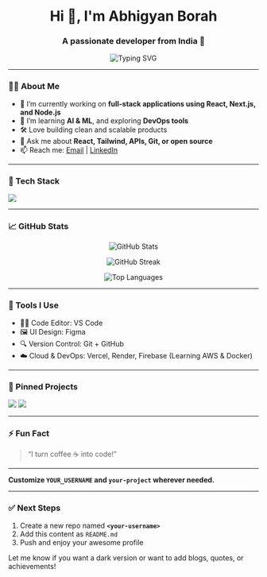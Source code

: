 <!-- Profile README for your GitHub account -->

<h1 align="center">Hi 👋, I'm Abhigyan Borah</h1>
<h3 align="center">A passionate developer from India 🚀</h3>

<p align="center">
  <img src="https://readme-typing-svg.demolab.com?font=Fira+Code&pause=1000&color=4F46E5&center=true&width=435&lines=Full-stack+Developer;React+%7C+Next.js+%7C+Node.js;Open+Source+Contributor" alt="Typing SVG" />
</p>

---

### 👨‍💻 About Me

- 🔭 I’m currently working on **full-stack applications using React, Next.js, and Node.js**
- 🌱 I’m learning **AI & ML**, and exploring **DevOps tools**
- 🛠️ Love building clean and scalable products
- 💬 Ask me about **React, Tailwind, APIs, Git, or open source**
- 📫 Reach me: [Email](mailto:abhigyan.borah@example.com) | [LinkedIn](https://linkedin.com/in/YOUR_LINK)

---

### 🚀 Tech Stack

<p align="left">
  <img src="https://skillicons.dev/icons?i=js,ts,react,nextjs,nodejs,express,tailwind,html,css,git,github,mongodb,postgres,python,docker" />
</p>

---

### 📈 GitHub Stats

<p align="center">
  <img src="https://github-readme-stats.vercel.app/api?username=YOUR_USERNAME&show_icons=true&theme=tokyonight&hide_border=true" alt="GitHub Stats" />
</p>

<p align="center">
  <img src="https://github-readme-streak-stats.herokuapp.com/?user=YOUR_USERNAME&theme=tokyonight&hide_border=true" alt="GitHub Streak" />
</p>

<p align="center">
  <img src="https://github-readme-stats.vercel.app/api/top-langs/?username=YOUR_USERNAME&layout=compact&theme=tokyonight&hide_border=true" alt="Top Languages" />
</p>

---

### 🧰 Tools I Use

- 🧑‍💻 Code Editor: VS Code
- 🖼️ UI Design: Figma
- 🔍 Version Control: Git + GitHub
- ☁️ Cloud & DevOps: Vercel, Render, Firebase (Learning AWS & Docker)

---

### 📌 Pinned Projects

<p align="left">
  <a href="https://github.com/YOUR_USERNAME/your-project"><img src="https://github-readme-stats.vercel.app/api/pin/?username=YOUR_USERNAME&repo=your-project&theme=tokyonight" /></a>
  <a href="https://github.com/YOUR_USERNAME/your-other-project"><img src="https://github-readme-stats.vercel.app/api/pin/?username=YOUR_USERNAME&repo=your-other-project&theme=tokyonight" /></a>
</p>

---

### ⚡ Fun Fact

> “I turn coffee ☕ into code!”

---

**Customize `YOUR_USERNAME` and `your-project` wherever needed.**

---

### ✅ Next Steps

1. Create a new repo named **`<your-username>`**
2. Add this content as `README.md`
3. Push and enjoy your awesome profile

Let me know if you want a dark version or want to add blogs, quotes, or achievements!
